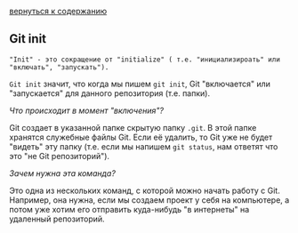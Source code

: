 [вернуться к содержанию](/readme.md)

## Git init

    "Init" - это сокращение от "initialize" ( т.е. "инициализироать" или "включать", "запускать").

`Git init` значит, что когда мы пишем `git init`, Git "включается" или "запускается" для данного репозитория (т.е. папки).

*Что происходит в момент "включения"?*

Git создает в указанной папке скрытую папку `.git`. В этой папке хранятся служебные файлы Git. Если её удалить, то Git уже не будет "видеть" эту папку (т.е. если мы напишем `git status`, нам ответят что это "не Git репозиторий").

*Зачем нужна эта команда?*

Это одна из нескольких команд, с которой можно начать работу с Git. Например, она нужна, если мы создаем проект у себя на компьютере, а потом уже хотим его отправить куда-нибудь "в интернеты" на удаленный репозиторий.
